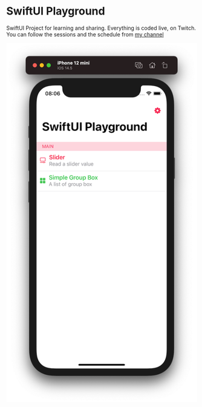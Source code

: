 # SwiftUI Playground

SwiftUI Project for learning and sharing. Everything is coded live, on Twitch. You can follow the sessions and the schedule from [my channel](https://twitch.tv/monsieurbee)

![Screenshot](/images/screenshot.png)
